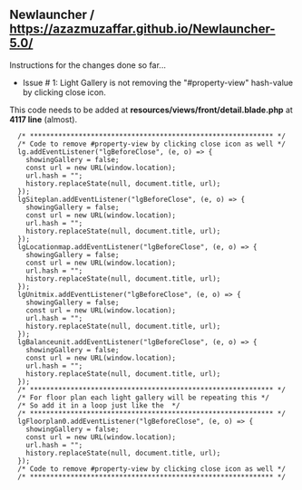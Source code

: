 ## Newlauncher / https://azazmuzaffar.github.io/Newlauncher-5.0/

Instructions for the changes done so far...

+ Issue # 1: Light Gallery is not removing the "#property-view" hash-value by clicking close icon.

This code needs to be added at <b>resources/views/front/detail.blade.php</b> at <b>4117 line</b> (almost).

      /* ************************************************************ */
      /* Code to remove #property-view by clicking close icon as well */
      lg.addEventListener("lgBeforeClose", (e, o) => {
        showingGallery = false;
        const url = new URL(window.location);
        url.hash = "";
        history.replaceState(null, document.title, url);
      });
      lgSiteplan.addEventListener("lgBeforeClose", (e, o) => {
        showingGallery = false;
        const url = new URL(window.location);
        url.hash = "";
        history.replaceState(null, document.title, url);
      });
      lgLocationmap.addEventListener("lgBeforeClose", (e, o) => {
        showingGallery = false;
        const url = new URL(window.location);
        url.hash = "";
        history.replaceState(null, document.title, url);
      });
      lgUnitmix.addEventListener("lgBeforeClose", (e, o) => {
        showingGallery = false;
        const url = new URL(window.location);
        url.hash = "";
        history.replaceState(null, document.title, url);
      });
      lgBalanceunit.addEventListener("lgBeforeClose", (e, o) => {
        showingGallery = false;
        const url = new URL(window.location);
        url.hash = "";
        history.replaceState(null, document.title, url);
      });
      /* ************************************************************ */
      /* For floor plan each light gallery will be repeating this */
      /* So add it in a loop just like the  */
      /* ************************************************************ */
      lgFloorplan0.addEventListener("lgBeforeClose", (e, o) => {
        showingGallery = false;
        const url = new URL(window.location);
        url.hash = "";
        history.replaceState(null, document.title, url);
      });
      /* Code to remove #property-view by clicking close icon as well */
      /* ************************************************************ */
